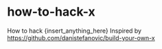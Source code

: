 # how-to-hack-x
How to hack {insert_anything_here}
Inspired by https://github.com/danistefanovic/build-your-own-x

